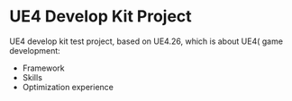# UE4 Develop Kit Project
UE4 develop kit test project, based on UE4.26, which is about UE4( game development:
- Framework
- Skills
- Optimization experience